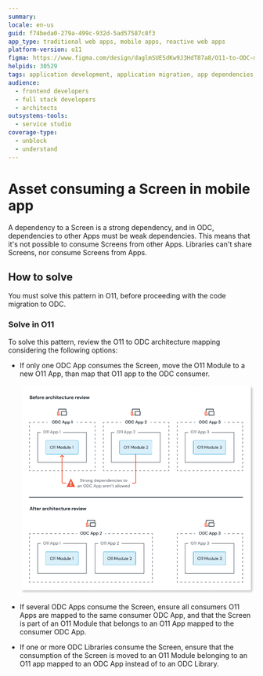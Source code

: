 ```yaml
---
summary:
locale: en-us
guid: f74beda0-279a-499c-932d-5ad57587c8f3
app_type: traditional web apps, mobile apps, reactive web apps
platform-version: o11
figma: https://www.figma.com/design/daglmSUESdKw9J3HdT87a8/O11-to-ODC-migration?node-id=2350-7805
helpids: 30529
tags: application development, application migration, app dependencies, outsystems best practices, dependency management
audience:
  - frontend developers
  - full stack developers
  - architects
outsystems-tools:
  - service studio
coverage-type:
  - unblock
  - understand
---
```


# Asset consuming a Screen in mobile app

A dependency to a Screen is a strong dependency, and in ODC, dependencies to other Apps must be weak dependencies.
This means that it's not possible to consume Screens from other Apps.
Libraries can't share Screens, nor consume Screens from Apps.

## How to solve

You must solve this pattern in O11, before proceeding with the code migration to ODC.

### Solve in O11

To solve this pattern, review the O11 to ODC architecture mapping considering the following options:

* If only one ODC App consumes the Screen, move the O11 Module to a new O11 App, than map that O11 app to the ODC consumer.

    ![Diagram showing the architecture review process. Before: O11 Module 1 in O11 App 1 has a strong dependency on ODC App 1. After: O11 Module 1 is consolidated within O11 App 1, eliminating the strong dependency.](images/review-arch-consolidate-diag.png "Architecture Review Before and After")

* If several ODC Apps consume the Screen, ensure all consumers O11 Apps are mapped to the same consumer ODC App, and that the Screen is part of an O11 Module that belongs to an O11 App mapped to the consumer ODC App.

* If one or more ODC Libraries consume the Screen, ensure that the consumption of the Screen is moved to an O11 Module belonging to an O11 app mapped to an ODC App instead of to an ODC Library.
